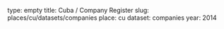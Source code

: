 type: empty
title: Cuba / Company Register
slug: places/cu/datasets/companies
place: cu
dataset: companies
year: 2014
